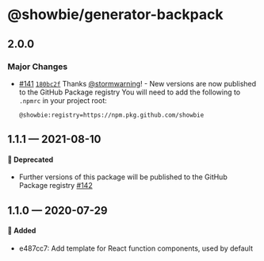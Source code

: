 # @showbie/generator-backpack

## 2.0.0

### Major Changes

- [#141](https://github.com/showbie/backpack/pull/141) [`180bc2f`](https://github.com/showbie/backpack/commit/180bc2f2d201844e0b7f6550e4712d169e5f98a3) Thanks [@stormwarning](https://github.com/stormwarning)! - New versions are now published to the GitHub Package registry
  You will need to add the following to `.npmrc` in your project root:

  ```
  @showbie:registry=https://npm.pkg.github.com/showbie
  ```

## 1.1.1 — 2021-08-10

#### 🚚 Deprecated

- Further versions of this package will be published to the GitHub Package registry [#142](https://github.com/showbie/backpack/pull/142)

## 1.1.0 — 2020-07-29

#### 🎁 Added

- e487cc7: Add template for React function components, used by default
